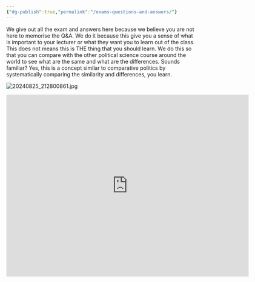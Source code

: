 ```yaml
---
{"dg-publish":true,"permalink":"/exams-questions-and-answers/"}
---
```


We give out all the exam and answers here because we believe you are not here to memorise the Q&A. We do it because this give you a sense of what is important to your lecturer or what they want you to learn out of the class. This does not means this is THE thing that you should learn. We do this so that you can compare with the other political science course around the world to see what are the same and what are the differences. Sounds familiar? Yes, this is a concept similar to comparative politics by systematically comparing the similarity and differences, you learn. 

![20240825_212800861.jpg](/img/user/Extras/Media/20240825_212800861.jpg)

<iframe width="640" height="480" src="https://www.youtube.com/embed/hMloyp6NI4E?si=rTRtT95-SLQl1r6O" title="YouTube video player" frameborder="0" allow="accelerometer; autoplay; clipboard-write; encrypted-media; gyroscope; picture-in-picture; web-share" referrerpolicy="strict-origin-when-cross-origin" allowfullscreen></iframe>
